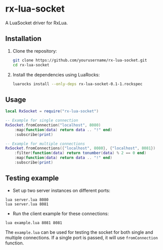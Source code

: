 # rx-lua-socket

A LuaSocket driver for RxLua.

## Installation

1. Clone the repository:

    ```sh
    git clone https://github.com/yourusername/rx-lua-socket.git
    cd rx-lua-socket
    ```

2. Install the dependencies using LuaRocks:

    ```sh
    luarocks install --only-deps rx-lua-socket-0.1-1.rockspec
    ```

## Usage

```lua
local RxSocket = require("rx-lua-socket")

-- Example for single connection
RxSocket.fromConnection("localhost", 8080)
    :map(function(data) return data .. "!" end)
    :subscribe(print)

-- Example for multiple connections
RxSocket.fromConnections({"localhost", 8080}, {"localhost", 8081})
    :filter(function(data) return tonumber(data) % 2 == 0 end)
    :map(function(data) return data .. "!" end)
    :subscribe(print)
```

## Testing example

- Set up two server instances on different ports:

```
lua server.lua 8080
lua server.lua 8081
```

- Run the client example for these connections:

```
lua example.lua 8081 8081
```

The `example.lua` can be used for testing the socket for both single and multiple connections. If a single port is passed, it will use `fromConnection` function.
